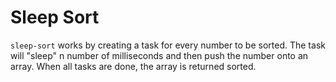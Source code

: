 # Sleep Sort

`sleep-sort` works by creating a task for every number to be sorted. The task
will "sleep" n number of milliseconds and then push the number onto an array.
When all tasks are done, the array is returned sorted.